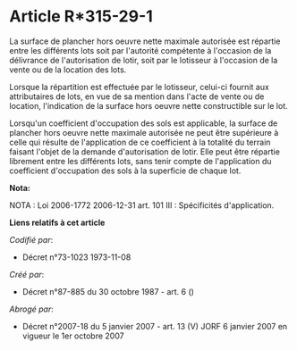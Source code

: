# Article R*315-29-1

La surface de plancher hors oeuvre nette maximale autorisée est répartie entre les différents lots soit par l'autorité
compétente à l'occasion de la délivrance de l'autorisation de lotir, soit par le lotisseur à l'occasion de la vente ou de la
location des lots.

Lorsque la répartition est effectuée par le lotisseur, celui-ci fournit aux attributaires de lots, en vue de sa mention dans
l'acte de vente ou de location, l'indication de la surface hors oeuvre nette constructible sur le lot.

Lorsqu'un coefficient d'occupation des sols est applicable, la surface de plancher hors oeuvre nette maximale autorisée ne
peut être supérieure à celle qui résulte de l'application de ce coefficient à la totalité du terrain faisant l'objet de la
demande d'autorisation de lotir. Elle peut être répartie librement entre les différents lots, sans tenir compte de
l'application du coefficient d'occupation des sols à la superficie de chaque lot.

**Nota:**

NOTA : Loi 2006-1772 2006-12-31 art. 101 III : Spécificités d'application.

**Liens relatifs à cet article**

_Codifié par_:

  - Décret n°73-1023 1973-11-08

_Créé par_:

  - Décret n°87-885 du 30 octobre 1987 - art. 6 ()

_Abrogé par_:

  - Décret n°2007-18 du 5 janvier 2007 - art. 13 (V) JORF 6 janvier 2007 en vigueur le 1er octobre 2007

